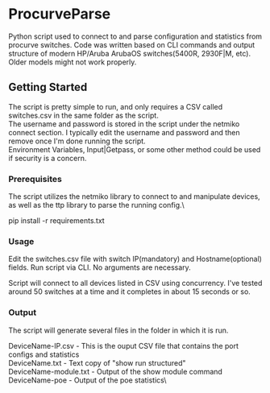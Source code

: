 # ProcurveParse

Python script used to connect to and parse configuration and statistics from procurve switches.
Code was written based on CLI commands and output structure of modern HP/Aruba ArubaOS switches(5400R, 2930F|M, etc).  Older models might not work properly.

## Getting Started

The script is pretty simple to run, and only requires a CSV called switches.csv in the same folder as the script.\
The username and password is stored in the script under the netmiko connect section.  I typically edit the username and password and then remove once I'm done running the script.\
Environment Variables, Input|Getpass, or some other method could be used if security is a concern.

### Prerequisites

The script utilizes the netmiko library to connect to and manipulate devices, as well as the ttp library to parse the running config.\

pip install -r requirements.txt


### Usage

Edit the switches.csv file with switch IP(mandatory) and Hostname(optional) fields.
Run script via CLI.  No arguments are necessary.

Script will connect to all devices listed in CSV using concurrency.  I've tested around 50 switches at a time and it completes in about 15 seconds or so.

### Output

The script will generate several files in the folder in which it is run.

DeviceName-IP.csv - This is the ouput CSV file that contains the port configs and statistics\
DeviceName.txt - Text copy of "show run structured"\
DeviceName-module.txt - Output of the show module command\
DeviceName-poe - Output of the poe statistics\

